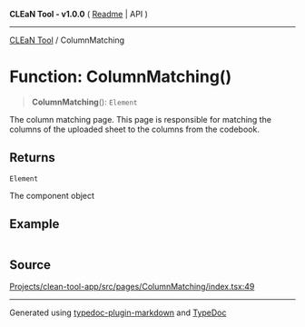 **CLEaN Tool - v1.0.0** ( [Readme](../README.md) \| API )

***

[CLEaN Tool](../exports.md) / ColumnMatching

# Function: ColumnMatching()

> **ColumnMatching**(): `Element`

The column matching page.
This page is responsible for matching the columns of the uploaded sheet to the columns from the codebook.

## Returns

`Element`

The component object

## Example

```ts

```

## Source

[Projects/clean-tool-app/src/pages/ColumnMatching/index.tsx:49](https://github.com/yuckyh/clean-tool-app/)

***

Generated using [typedoc-plugin-markdown](https://www.npmjs.com/package/typedoc-plugin-markdown) and [TypeDoc](https://typedoc.org/)
